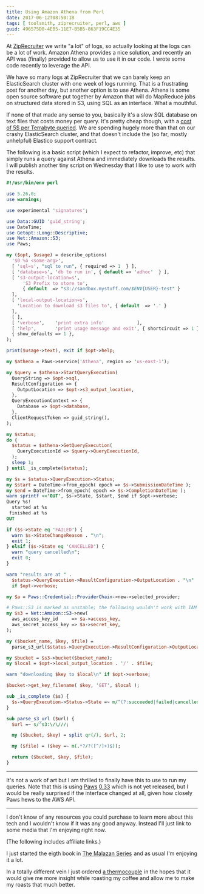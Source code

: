 ```yaml
---
title: Using Amazon Athena from Perl
date: 2017-06-12T08:50:18
tags: [ toolsmith, ziprecruiter, perl, aws ]
guid: 496575D0-4EB5-11E7-B5B5-863F19CC4E35
---
```

At [ZipRecruiter](https://web.archive.org/web/20190330183125/https://www.ziprecruiter.com/hiring/technology) we write "a
lot" of logs, so actually looking at the logs can be a lot of work.  Amazon
Athena provides a nice solution, and recently an API was (finally) provided to
allow us to use it in our code.  I wrote some code recently to leverage the API.

<!--more-->

We have so many logs at ZipRecruiter that we can barely keep an ElasticSearch
cluster with one week of logs running.  That is a frustrating post for another
day, but another option is to use Athena.  Athena is some open source software
put together by Amazon that will do MapReduce jobs on structured data stored in
S3, using SQL as an interface.  What a mouthful.

If none of that made any sense to you, basically it's a slow SQL database on
text files that costs money per query.  It's pretty cheap though, with a [cost
of 5$ per Terrabyte queried](https://aws.amazon.com/athena/pricing/).  We are
spending hugely more than that on our crashy ElasticSearch cluster, and that
doesn't include the (so far, mostly unhelpful) Elastico support contract.

The following is a basic script (which I expect to refactor, improve, etc) that
simply runs a query against Athena and immediately downloads the results.  I
will publish another tiny script on Wednesday that I like to use to work with
the results.

``` perl
#!/usr/bin/env perl

use 5.26.0;
use warnings;

use experimental 'signatures';

use Data::GUID 'guid_string';
use DateTime;
use Getopt::Long::Descriptive;
use Net::Amazon::S3;
use Paws;

my ($opt, $usage) = describe_options(
  '$0 %o <some-arg>',
  [ 'sql=s', "sql to run", { required => 1  } ],
  [ 'database=s', 'db to run in', { default => 'adhoc'  } ],
  [ 's3-output-location=s',
      'S3 Prefix to store to',
      { default  => "s3://sandbox.mystuff.com/$ENV{USER}-test" }
  ],
  [ 'local-output-location=s',
    'Location to download s3 files to', { default  => '.' }
  ],
  [ ],
  [ 'verbose',    'print extra info'            ],
  [ 'help',       'print usage message and exit', { shortcircuit => 1 } ],
  { show_defaults => 1 },
);

print($usage->text), exit if $opt->help;

my $athena = Paws->service('Athena', region => 'us-east-1');

my $query = $athena->StartQueryExecution(
  QueryString => $opt->sql,
  ResultConfiguration => {
    OutputLocation => $opt->s3_output_location,
  },
  QueryExecutionContext => {
    Database => $opt->database,
  },
  ClientRequestToken => guid_string(),
);

my $status;
do {
  $status = $athena->GetQueryExecution(
    QueryExecutionId => $query->QueryExecutionId,
  );
  sleep 1;
} until _is_complete($status);

my $s = $status->QueryExecution->Status;
my $start = DateTime->from_epoch( epoch => $s->SubmissionDateTime );
my $end = DateTime->from_epoch( epoch => $s->CompletionDateTime );
warn sprintf <<'OUT', $s->State, $start, $end if $opt->verbose;
Query %s!
  started at %s
 finished at %s
OUT

if ($s->State eq 'FAILED') {
  warn $s->StateChangeReason . "\n";
  exit 1;
} elsif ($s->State eq 'CANCELLED') {
  warn "query cancelled\n";
  exit 0;
}

warn "results are at " .
  $status->QueryExecution->ResultConfiguration->OutputLocation . "\n"
  if $opt->verbose;

my $a = Paws::Credential::ProviderChain->new->selected_provider;

# Paws::S3 is marked as unstable; the following wouldn't work with IAM roles.
my $s3 = Net::Amazon::S3->new(
  aws_access_key_id     => $a->access_key,
  aws_secret_access_key => $a->secret_key,
);

my ($bucket_name, $key, $file) =
  parse_s3_url($status->QueryExecution->ResultConfiguration->OutputLocation);

my $bucket = $s3->bucket($bucket_name);
my $local = $opt->local_output_location . '/' . $file;

warn "downloading $key to $local\n" if $opt->verbose;

$bucket->get_key_filename( $key, 'GET', $local );

sub _is_complete ($s) {
  $s->QueryExecution->Status->State =~ m/^(?:succeeded|failed|cancelled)$/i
}

sub parse_s3_url ($url) {
  $url =~ s/^s3:\/\///;

  my ($bucket, $key) = split qr(/), $url, 2;

  my ($file) = ($key =~ m(.*?/?([^/]+)$));

  return ($bucket, $key, $file);
}
```

---

It's not a work of art but I am thrilled to finally have this to use to run my
queries.  Note that this is using [Paws](https://metacpan.org/pod/Paws)
[0.33](https://github.com/pplu/aws-sdk-perl/tree/release/0.33) which is not yet
released, but I would be really surprised if the interface changed at all, given
how closely Paws hews to the AWS API.

---

I don't know of any resources you could purchase to learn more about this tech
and I wouldn't know if it was any good anyway.  Instead I'll just link to some
media that I'm enjoying right now.

(The following includes affiliate links.)

I just started the eigth book in
<a target="_blank" href="https://www.amazon.com/gp/product/B00HL0MA3W/ref=as_li_tl?ie=UTF8&camp=1789&creative=9325&creativeASIN=B00HL0MA3W&linkCode=as2&tag=afoolishmanif-20&linkId=4adf7257ad865045c586e019e34aa593">The Malazan Series</a><img src="//ir-na.amazon-adsystem.com/e/ir?t=afoolishmanif-20&l=am2&o=1&a=B00HL0MA3W" width="1" height="1" border="0" alt="" style="border:none !important; margin:0px !important;" />
and as usual I'm enjoying it a lot.

In a totally different vein I just ordered
<a target="_blank" href="https://www.amazon.com/gp/product/B018QHQSB8/ref=as_li_tl?ie=UTF8&camp=1789&creative=9325&creativeASIN=B018QHQSB8&linkCode=as2&tag=afoolishmanif-20&linkId=9596369c129826b8979a250e7e65ad88">a thermocouple</a><img src="//ir-na.amazon-adsystem.com/e/ir?t=afoolishmanif-20&l=am2&o=1&a=B018QHQSB8" width="1" height="1" border="0" alt="" style="border:none !important; margin:0px !important;" />
in the hopes that it would give me more insight while roasting my coffee and
allow me to make my roasts that much better.
